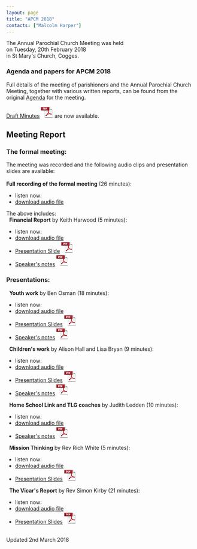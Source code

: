 ```yaml
---
layout: page
title: "APCM 2018"
contacts: ["Malcolm Harper"]
---
```


The Annual Parochial Church Meeting was held<br>
on Tuesday, 20th February 2018<br>
in St Mary's Church, Cogges.

### Agenda and papers for APCM 2018

Full details of the meeting of parishioners and the Annual Parochial Church Meeting, together with various written reports, can be found
from the original [Agenda](agenda.html "Opens link to the 'Agenda and papers for APCM 2018' page") for the meeting.

[Draft Minutes](/documents/apcm/2018/Apcm18_minutes.pdf "Opens link to the Apcm18_minutes.pdf document") ![PDF](/images/pdficon_large.png) are now available.


## Meeting Report

### The formal meeting:

The meeting was recorded and the following audio clips and presentation slides are available:<br><br>
**Full recording of the formal meeting** (26 minutes):
- listen now: <audio src="/documents/APCM-2018-02-20-audio-Meeting.mp3" type="audio/mpeg"></audio>
- [download audio file ](/documents/APCM-2018-02-20-audio-Meeting.mp3 "'APCM-2018-02-20-audio-Meeting.mp3' audio file")

The above includes:<br>
&nbsp;&nbsp;**Financial Report** by Keith Harwood (5 minutes):
- listen now: <audio src="/documents/APCM-2018-02-20-audio-Treasurer.mp3" type="audio/mpeg"></audio>
- [download audio file ](/documents/APCM-2018-02-20-audio-Treasurer.mp3 "'APCM-2018-02-20-audio-Treasurer.mp3' audio file")
- [Presentation Slide](/documents/APCM-2018-02-20-slides-Treasurer.pdf "'APCM-2018-02-20-slides-Treasurer.pdf' document") ![PDF](/images/pdficon_large.png)
- [Speaker's notes](/documents/APCM-2018-02-20-notes-Treasurer.pdf "'APCM-2018-02-20-notes-Treasurer.pdf' document") ![PDF](/images/pdficon_large.png)

### Presentations:

&nbsp;&nbsp;**Youth work** by Ben Osman (18 minutes):
- listen now: <audio src="/documents/APCM-2018-02-20-audio-Youth.mp3" type="audio/mpeg"></audio>
- [download audio file ](/documents/APCM-2018-02-20-audio-Youth.mp3 "'APCM-2018-02-20-audio-Youth.mp3' audio file")
- [Presentation Slides](/documents/APCM-2018-02-20-slides-Youth.pdf "'APCM-2018-02-20-slides-Youth.pdf' document") ![PDF](/images/pdficon_large.png)
- [Speaker's notes](/documents/APCM-2018-02-20-notes-Youth.pdf "'APCM-2018-02-20-notes-Youth.pdf' document") ![PDF](/images/pdficon_large.png)

&nbsp;&nbsp;**Children's work** by Alison Hall and Lisa Bryan (9 minutes):
- listen now: <audio src="/documents/APCM-2018-02-20-audio-Children.mp3" type="audio/mpeg"></audio>
- [download audio file ](/documents/APCM-2018-02-20-audio-Children.mp3 "'APCM-2018-02-20-audio-Children.mp3' audio file")
- [Presentation Slides](/documents/APCM-2018-02-20-slides-Children.pdf "'APCM-2018-02-20-slides-Children.pdf' document") ![PDF](/images/pdficon_large.png)
- [Speaker's notes](/documents/APCM-2018-02-20-notes-Children.pdf "'APCM-2018-02-20-notes-Children.pdf' document") ![PDF](/images/pdficon_large.png)

&nbsp;&nbsp;**Home School Link and TLG coaches** by Judith Ledden (10 minutes):
- listen now: <audio src="/documents/APCM-2018-02-20-audio-SchoolLinks.mp3" type="audio/mpeg"></audio>
- [download audio file ](/documents/APCM-2018-02-20-audio-SchoolLinks.mp3 "'APCM-2018-02-20-audio-SchoolLinks.mp3' audio file")
- [Speaker's notes](/documents/APCM-2018-02-20-notes-SchoolLinks.pdf "'APCM-2018-02-20-notes-SchoolLinks.pdf' document") ![PDF](/images/pdficon_large.png)

&nbsp;&nbsp;**Mission Thinking** by Rev Rich White (5 minutes):
- listen now: <audio src="/documents/APCM-2018-02-20-audio-Growth.mp3" type="audio/mpeg"></audio>
- [download audio file ](/documents/APCM-2018-02-20-audio-Growth.mp3 "'APCM-2018-02-20-audio-Growth.mp3' audio file")
- [Presentation Slides](/documents/APCM-2018-02-20-slides-Growth.pdf "'APCM-2018-02-20-slides-Growth.pdf' document") ![PDF](/images/pdficon_large.png)

&nbsp;&nbsp;**The Vicar's Report** by Rev Simon Kirby (21 minutes):
- listen now: <audio src="/documents/APCM-2018-02-20-audio-Vicar.mp3" type="audio/mpeg"></audio>
- [download audio file ](/documents/APCM-2018-02-20-audio-Vicar.mp3 "'APCM-2018-02-20-audio-Vicar.mp3' audio file")
- [Presentation Slides](/documents/APCM-2018-02-20-slides-Vicar.pdf "'APCM-2018-02-20-slides-Vicar.pdf' document") ![PDF](/images/pdficon_large.png)


<br>
<span>Updated 2nd March 2018</span>

<br><br>

